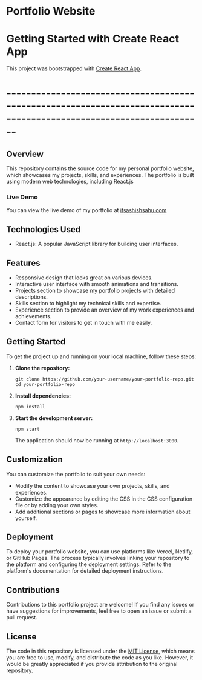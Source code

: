 # Portfolio Website 



# Getting Started with Create React App

This project was bootstrapped with [Create React App](https://github.com/facebook/create-react-app).

# --------------------------------------------------------------------------------------------------------------------

## Overview

This repository contains the source code for my personal portfolio website, which showcases my projects, skills, and experiences. The portfolio is built using modern web technologies, including React.js

### Live Demo

You can view the live demo of my portfolio at [itsashishsahu.com](https://www.itsashishsahu.com)

## Technologies Used

- React.js: A popular JavaScript library for building user interfaces.

## Features

- Responsive design that looks great on various devices.
- Interactive user interface with smooth animations and transitions.
- Projects section to showcase my portfolio projects with detailed descriptions.
- Skills section to highlight my technical skills and expertise.
- Experience section to provide an overview of my work experiences and achievements.
- Contact form for visitors to get in touch with me easily.

## Getting Started

To get the project up and running on your local machine, follow these steps:

1. **Clone the repository:**

   ```
   git clone https://github.com/your-username/your-portfolio-repo.git
   cd your-portfolio-repo
   ```

2. **Install dependencies:**

   ```
   npm install
   ```

3. **Start the development server:**

   ```
   npm start
   ```

   The application should now be running at `http://localhost:3000`.

## Customization

You can customize the portfolio to suit your own needs:

- Modify the content  to showcase your own projects, skills, and experiences.
- Customize the appearance by editing the CSS in the CSS configuration file or by adding your own styles.
- Add additional sections or pages to showcase more information about yourself.



## Deployment

To deploy your portfolio website, you can use platforms like Vercel, Netlify, or GitHub Pages. The process typically involves linking your repository to the platform and configuring the deployment settings. Refer to the platform's documentation for detailed deployment instructions.

## Contributions

Contributions to this portfolio project are welcome! If you find any issues or have suggestions for improvements, feel free to open an issue or submit a pull request.

## License

The code in this repository is licensed under the [MIT License](https://opensource.org/licenses/MIT), which means you are free to use, modify, and distribute the code as you like. However, it would be greatly appreciated if you provide attribution to the original repository.

